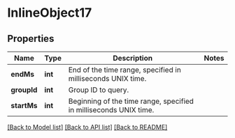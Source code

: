 # InlineObject17

## Properties
Name | Type | Description | Notes
------------ | ------------- | ------------- | -------------
**endMs** | **int** | End of the time range, specified in milliseconds UNIX time. | 
**groupId** | **int** | Group ID to query. | 
**startMs** | **int** | Beginning of the time range, specified in milliseconds UNIX time. | 

[[Back to Model list]](../README.md#documentation-for-models) [[Back to API list]](../README.md#documentation-for-api-endpoints) [[Back to README]](../README.md)



